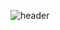 ![header](https://capsule-render.vercel.app/api?type=rect&color=007acc&height=300&section=header&text=capsule%20render&fontSize=90)

